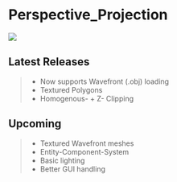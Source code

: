 # Perspective_Projection

![](https://github.com/timmy0811/Perspective_Projection/blob/main/img.PNG?raw=true)

## Latest Releases
> - Now supports Wavefront (.obj) loading
> - Textured Polygons
> - Homogenous- + Z- Clipping

## Upcoming
> - Textured Wavefront meshes
> - Entity-Component-System
> - Basic lighting
> - Better GUI handling

